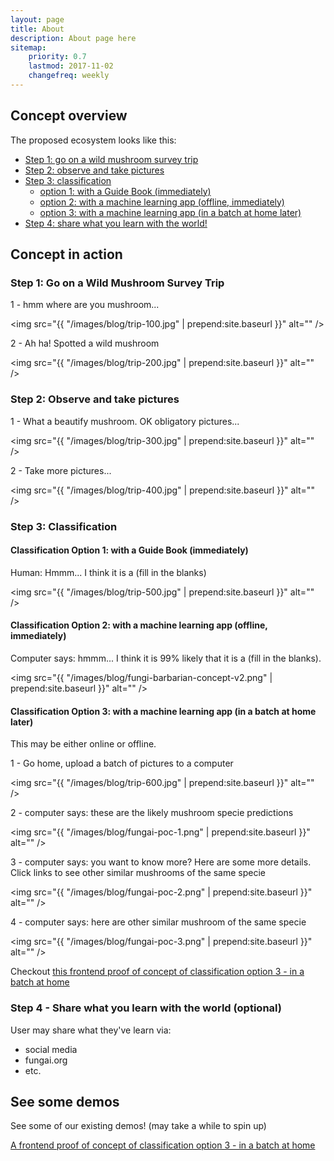 ```yaml
---
layout: page
title: About
description: About page here
sitemap:
    priority: 0.7
    lastmod: 2017-11-02
    changefreq: weekly
---
```


## Concept overview

The proposed ecosystem looks like this:

- [Step 1: go on a wild mushroom survey trip](#step1)
- [Step 2: observe and take pictures](#step2)
- [Step 3: classification](#step3)
  - [option 1: with a Guide Book (immediately)](#step3a)
  - [option 2: with a machine learning app (offline, immediately)](#step3b)
  - [option 3: with a machine learning app (in a batch at home later)](#step3c)
- [Step 4: share what you learn with the world!](#step4)

## Concept in action

### <a name="step1">Step 1: Go on a Wild Mushroom Survey Trip</a>

1 - hmm where are you mushroom...

<span class="image main"><img src="{{ "/images/blog/trip-100.jpg" | prepend:site.baseurl }}" alt="" /></span>

2 - Ah ha! Spotted a wild mushroom

<span class="image main"><img src="{{ "/images/blog/trip-200.jpg" | prepend:site.baseurl }}" alt="" /></span>

### <a name="step2">Step 2: Observe and take pictures</a>

1 - What a beautify mushroom. OK obligatory pictures...

<span class="image main"><img src="{{ "/images/blog/trip-300.jpg" | prepend:site.baseurl }}" alt="" /></span>

2 - Take more pictures...

<span class="image main"><img src="{{ "/images/blog/trip-400.jpg" | prepend:site.baseurl }}" alt="" /></span>

### <a name="step3">Step 3: Classification</a>

#### <a name="step3a">Classification Option 1: with a Guide Book (immediately)</a>

Human: Hmmm... I think it is a (fill in the blanks)

<span class="image main"><img src="{{ "/images/blog/trip-500.jpg" | prepend:site.baseurl }}" alt="" /></span>

#### <a name="step3b">Classification Option 2: with a machine learning app (offline, immediately)</a>

Computer says: hmmm... I think it is 99% likely that it is a (fill in the blanks).

<span class="image main"><img src="{{ "/images/blog/fungi-barbarian-concept-v2.png" | prepend:site.baseurl }}" alt="" /></span>

#### <a name="step3c">Classification Option 3: with a machine learning app (in a batch at home later)</a>

This may be either online or offline.

1 - Go home, upload a batch of pictures to a computer
 
<span class="image main"><img src="{{ "/images/blog/trip-600.jpg" | prepend:site.baseurl }}" alt="" /></span>

2 - computer says: these are the likely mushroom specie predictions

<span class="image main"><img src="{{ "/images/blog/fungai-poc-1.png" | prepend:site.baseurl }}" alt="" /></span>

3 - computer says: you want to know more? Here are some more details. Click links to see other similar mushrooms of the same specie

<span class="image main"><img src="{{ "/images/blog/fungai-poc-2.png" | prepend:site.baseurl }}" alt="" /></span>

4 - computer says: here are other similar mushroom of the same specie

<span class="image main"><img src="{{ "/images/blog/fungai-poc-3.png" | prepend:site.baseurl }}" alt="" /></span>

Checkout <a href="https://fungai-react-ui.herokuapp.com/" target="_blank">this frontend proof of concept of classification option 3 - in a batch at home</a>

### <a name="step4">Step 4 - Share what you learn with the world (optional)</a>

User may share what they've learn via:

- social media
- fungai.org
- etc.

## See some demos

See some of our existing demos! (may take a while to spin up)

<a href="https://fungai-react-ui.herokuapp.com/" target="_blank">A frontend proof of concept of classification option 3 - in a batch at home</a>